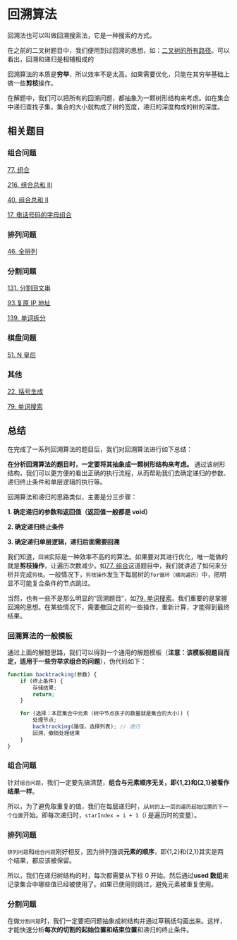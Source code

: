 # 回溯算法

回溯法也可以叫做回溯搜索法，它是一种搜索的方式。

在之前的二叉树题目中，我们便用到过回溯的思想，如：[二叉树的所有路径](<https://github.com/kerwin-ly/Blog/blob/master/algorithm/binary-tree/257.%20%E4%BA%8C%E5%8F%89%E6%A0%91%E7%9A%84%E6%89%80%E6%9C%89%E8%B7%AF%E5%BE%84(%E7%AE%80%E5%8D%95).md>)。可以看出，回溯和递归是相辅相成的

回溯算法的本质是**穷举**，所以效率不是太高。如果需要优化，只能在其穷举基础上做一些**剪枝**操作。

在解题中，我们可以把所有的回溯问题，都抽象为一颗树形结构来考虑。如在集合中递归查找子集，集合的大小就构成了树的宽度，递归的深度构成的树的深度。

## 相关题目

### 组合问题

[77. 组合](<https://github.com/kerwin-ly/Blog/blob/master/algorithm/backtracking/77.%20%E7%BB%84%E5%90%88(%E4%B8%AD%E7%AD%89).md>)

[216. 组合总和 III](<https://github.com/kerwin-ly/Blog/blob/master/algorithm/backtracking/216.%20%E7%BB%84%E5%90%88%E6%80%BB%E5%92%8C%20III(%E4%B8%AD%E7%AD%89).md>)

[40. 组合总和 II](<https://github.com/kerwin-ly/Blog/blob/master/algorithm/backtracking/40.%20%E7%BB%84%E5%90%88%E6%80%BB%E5%92%8C%20II(%E4%B8%AD%E7%AD%89).md>)

[17. 电话号码的字母组合](<https://github.com/kerwin-ly/Blog/blob/master/algorithm/backtracking/17.%20%E7%94%B5%E8%AF%9D%E5%8F%B7%E7%A0%81%E7%9A%84%E5%AD%97%E6%AF%8D%E7%BB%84%E5%90%88(%E4%B8%AD%E7%AD%89).md>)

### 排列问题

[46. 全排列](<https://github.com/kerwin-ly/Blog/blob/master/algorithm/backtracking/46.%20%E5%85%A8%E6%8E%92%E5%88%97(%E4%B8%AD%E7%AD%89).md>)

### 分割问题

[131. 分割回文串](<https://github.com/kerwin-ly/Blog/blob/master/algorithm/backtracking/131.%20%E5%88%86%E5%89%B2%E5%9B%9E%E6%96%87%E4%B8%B2(%E4%B8%AD%E7%AD%89).md>)

[93.复原 IP 地址](<https://github.com/kerwin-ly/Blog/blob/master/algorithm/backtracking/93.%E5%A4%8D%E5%8E%9FIP%E5%9C%B0%E5%9D%80(%E4%B8%AD%E7%AD%89).md>)

[139. 单词拆分](https://github.com/kerwin-ly/Blog/blob/master/algorithm/backtracking/139.%20%E5%8D%95%E8%AF%8D%E6%8B%86%E5%88%86.md)

### 棋盘问题

[51. N 皇后](TODO)

### 其他

[22. 括号生成](<https://github.com/kerwin-ly/Blog/blob/master/algorithm/backtracking/22.%20%E6%8B%AC%E5%8F%B7%E7%94%9F%E6%88%90(%E4%B8%AD%E7%AD%89).md>)

[79. 单词搜索](<https://github.com/kerwin-ly/Blog/blob/master/algorithm/dfs/79.%20%E5%8D%95%E8%AF%8D%E6%90%9C%E7%B4%A2(%E4%B8%AD%E7%AD%89).md>)

## 总结

在完成了一系列回溯算法的题目后，我们对回溯算法进行如下总结：

**在分析回溯算法的题目时，一定要将其抽象成一颗树形结构来考虑。** 通过该树形结构，我们可以更方便的看出正确的执行流程，从而帮助我们去确定递归的参数、递归终止条件和单层逻辑的执行等。

回溯算法和递归的思路类似，主要是分三步骤：

**1. 确定递归的参数和返回值（返回值一般都是 void）**

**2. 确定递归终止条件**

**3. 确定递归单层逻辑，递归后面需要回溯**

我们知道，`回溯`实际是一种效率不高的的算法。如果要对其进行优化，唯一能做的就是**剪枝操作**，让遍历次数减少。如[77. 组合](<https://github.com/kerwin-ly/Blog/blob/master/algorithm/backtracking/77.%20%E7%BB%84%E5%90%88(%E4%B8%AD%E7%AD%89).md>)这道题目中，我们就讲述了如何来分析并完成`剪枝`。一般情况下，`剪枝操作`发生下每层树的`for循环（横向遍历）`中，把明显不可能复合条件的节点跳过。

当然，也有一些不是那么明显的“回溯题目”，如[79. 单词搜索](<https://github.com/kerwin-ly/Blog/blob/master/algorithm/dfs/79.%20%E5%8D%95%E8%AF%8D%E6%90%9C%E7%B4%A2(%E4%B8%AD%E7%AD%89).md>)。我们重要的是掌握回溯的思想。在某些情况下，需要撤回之前的一些操作，重新计算，才能得到最终结果。

### 回溯算法的一般模板

通过上面的解题思路，我们可以得到一个通用的解题模板（**注意：该模板视题目而定，适用于一些穷举求组合的问题**），伪代码如下：

```js
function backtracking(参数) {
    if (终止条件) {
        存储结果;
        return;
    }

    for (选择：本层集合中元素（树中节点孩子的数量就是集合的大小）) {
        处理节点;
        backtracking(路径，选择列表); // 递归
        回溯，撤销处理结果
    }
}
```

### 组合问题

针对`组合问题`，我们一定要先搞清楚，**组合与元素顺序无关，即{1,2}和{2,1}被看作结果一样**。

所以，为了避免取重复的值，我们在每层递归时，从`树的上一层的遍历起始位置的下一个位置`开始。即每次递归时，`starIndex = i + 1`（i 是遍历时的变量）。

### 排列问题

`排列问题`和`组合问题`刚好相反，因为排列强调**元素的顺序**，即{1,2}和{2,1}其实是两个结果，都应该被保留。

所以，我们在递归树结构的时，每次都需要从下标 0 开始。然后通过**used 数组**来记录集合中哪些值已经被使用了。如果已使用则跳过，避免元素被重复使用。

### 分割问题

在做`分割问题`时，我们一定要把问题抽象成树结构并通过草稿纸勾画出来。这样，才能快速分析**每次的切割的起始位置和结束位置**和递归的终止条件。
